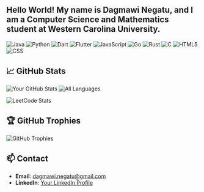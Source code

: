 ##  Hello World! My name is Dagmawi Negatu, and I am a Computer Science and Mathematics student at Western Carolina University.

[//]: # (Languages)
<img align="center" alt="Java" src="https://img.shields.io/badge/java-%23ED8B00.svg?style=for-the-badge&logo=java&logoColor=white"/>
<img align="center" alt="Python" src="https://img.shields.io/badge/python-3670A0?style=for-the-badge&logo=python&logoColor=ffdd54"/>
<img align="center" alt="Dart" src="https://img.shields.io/badge/dart-%230175C2.svg?style=for-the-badge&logo=dart&logoColor=white"/>
<img align="center" alt="Flutter" src="https://img.shields.io/badge/flutter-%2302569B.svg?style=for-the-badge&logo=flutter&logoColor=white"/>
<img align="center" alt="JavaScript" src="https://img.shields.io/badge/javascript-%23323330.svg?style=for-the-badge&logo=javascript&logoColor=%23F7DF1E"/>
<img align="center" alt="Go" src="https://img.shields.io/badge/Go-00ADD8?style=for-the-badge&logo=go&logoColor=white"/>
<img align="center" alt="Rust" src="https://img.shields.io/badge/rust-%23000000.svg?style=for-the-badge&logo=rust&logoColor=white"/>
<img align="center" alt="C" src="https://img.shields.io/badge/c-%2300599C.svg?style=for-the-badge&logo=c&logoColor=white"/>
<img align="center" alt="HTML5" src="https://img.shields.io/badge/html5-%23E34F26.svg?style=for-the-badge&logo=html5&logoColor=white"/>
<img align="center" alt="CSS" src="https://img.shields.io/badge/CSS3-1572B6?style=for-the-badge&logo=css3&logoColor=white"/>

## 📈 GitHub Stats

![Your GitHub Stats](https://github-readme-stats.vercel.app/api?username=Dagmawi-a-Negatu&show_icons=true&theme=radical) ![All Languages](https://github-profile-summary-cards.vercel.app/api/cards/repos-per-language?username=Dagmawi-a-Negatu&theme=radical)

![LeetCode Stats](https://leetcard.jacoblin.cool/DagmawNegatu?theme=dark&font=Consolas&ext=heatmap)

## 🏆 GitHub Trophies

![GitHub Trophies](https://github-profile-trophy.vercel.app/?username=Dagmawi-a-Negatu&theme=radical&no-bg=true&no-frame=true)


## 📫 Contact

- **Email**: dagmawi.negatu@gmail.com
- **LinkedIn**: [Your LinkedIn Profile](https://www.linkedin.com/in/your-profile)
